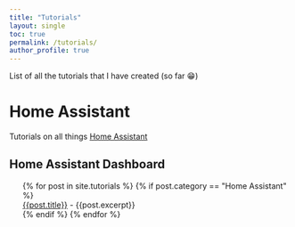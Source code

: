 ```yaml
---
title: "Tutorials"
layout: single
toc: true
permalink: /tutorials/
author_profile: true
---
```

List of all the tutorials that I have created (so far :grin:)

# Home Assistant
Tutorials on all things [Home Assistant](https://www.home-assistant.io/)

## Home Assistant Dashboard

<ul style="list-style: none;">
{% for post in site.tutorials %}
{% if post.category == "Home Assistant" %}
<li>
    <a href="{{post.url}}">{{post.title}}</a> - {{post.excerpt}}
</li>
{% endif %}
{% endfor %}
</ul>

